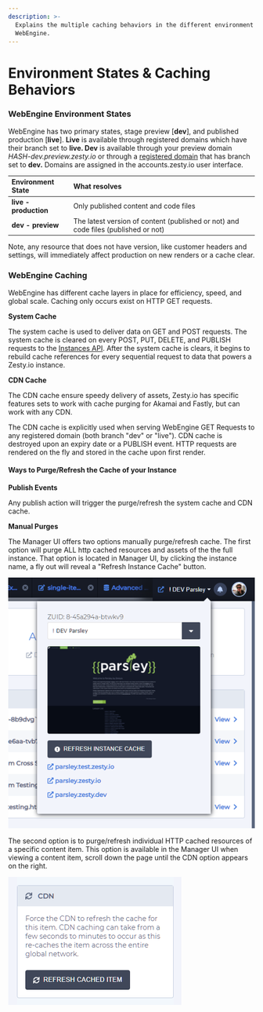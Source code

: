 ```yaml
---
description: >-
  Explains the multiple caching behaviors in the different environment state of
  WebEngine.
---
```


# Environment States & Caching Behaviors

### WebEngine Environment States

WebEngine has two primary states, stage preview \[**dev**\], and published production \[**live**\]. **Live** is available through registered domains which have their branch set to **live. Dev** is available through your preview domain _HASH-dev.preview.zesty.io_ or through a [registered domain](../../guides/how-to-launch-an-instance.md#1-set-a-custom-domain-name) that has branch set to **dev.** Domains are assigned in the accounts.zesty.io user interface.

| Environment State | What resolves |
| :--- | :--- |
| **live - production** | Only published content and code files |
| **dev - preview** | The latest version of content \(published or not\) and code files \(published or not\) |

Note, any resource that does not have version, like customer headers and settings, will immediately affect production on new renders or a cache clear.

### WebEngine Caching

WebEngine has different cache layers in place for efficiency, speed, and global scale. Caching only occurs exist on HTTP GET requests.

**System Cache**

The system cache is used to deliver data on GET and POST requests. The system cache is cleared on every POST, PUT, DELETE, and PUBLISH requests to the [Instances API](../../apis/instances-api.md). After the system cache is clears, it begins to rebuild cache references for every sequential request to data that powers a Zesty.io instance.

**CDN Cache**

The CDN cache ensure speedy delivery of assets, Zesty.io has specific features sets to work with cache purging for Akamai and Fastly, but can work with any CDN.  

The CDN cache is explicitly used when serving WebEngine GET Requests to any registered domain \(both branch "dev" or "live"\). CDN cache is destroyed upon an expiry date or a PUBLISH event. HTTP requests are rendered on the fly and stored in the cache upon first render.  

#### Ways to Purge/Refresh the Cache of your Instance

**Publish Events**

Any publish action will trigger the purge/refresh the system cache and CDN cache.

**Manual Purges**

The Manager UI offers two options manually purge/refresh cache. The first option will purge ALL http cached resources and assets of the the full instance. That option is located in Manager UI, by clicking the instance name, a fly out will reveal a "Refresh Instance Cache" button.

![In Manager UI, by clicking the instance name, a fly out will reveal a &quot;Refresh Instance Cache&quot; button.](../../.gitbook/assets/image%20%2843%29.png)

The second option is to purge/refresh individual HTTP cached resources of a specific content item. This option is available in the Manager UI when viewing a content item, scroll down the page until the CDN option appears on the right. 

![In Manager UI, when viewing a content item, scroll down and look on the right side.](../../.gitbook/assets/image%20%2842%29.png)

